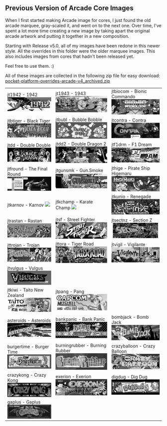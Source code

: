## Previous Version of Arcade Core Images

When I first started making Arcade image for cores, I just found the old arcade marquee, gray-scaled it, and went on to the next one. Over time, I've spent a lot more time creating a new image by taking apart the original arcade artwork and putting it together in a new composition.

Starting with Release v5.0, all of my images have been redone in this newer style. All the overrides in this folder were the older marquee images. This also includes images from cores that hadn't been released yet.

Feel free to use them. :)

All of these images are collected in the following zip file for easy download: <a href="pocket-platform-overrides-arcade-v4_archived.zip">pocket-platform-overrides-arcade-v4_archived.zip</a>

<table>
<tr>
</tr>
<tr>
 <td>jt1942 - 1942 <img src="pics/jt1942.png" /></td>
 <td>jt1943 - 1943 <img src="pics/jt1943.png" /></td>
 <td>jtbiocom - Bionic Commando <img src="pics/jtbiocom.png" /></td>
</tr>
<tr>
 <td>jtbtiger - Black Tiger <img src="pics/jtbtiger.png" /></td>
 <td>jtbubl - Bubble Bobble <img src="pics/jtbubl.png" /></td>
 <td>jtcontra - Contra <img src="pics/jtcontra.png" /></td> 
</tr>
<tr>
 <td>jtdd - Double Double <img src="pics/jtdd.png" /></td> 
 <td>jtdd2 - Double Dragon 2 <img src="pics/jtdd2.png" /></td>
 <td>jtf1drm - F1 Dream <img src="pics/jtf1drm.png" /></td>
</tr>
<tr>
 <td>jtfround - The Final Round <img src="pics/jtfround.png" /></td>
 <td>jtgunsmk - Gun.Smoke <img src="pics/jtgunsmk.png" /></td>
 <td>jthige - Pirate Ship Higemaru <img src="pics/jthige.png" /></td>
</tr>
<tr>
 <td>jtkarnov - Karnov <img src="pics/karnov.png" /></td>
 <td>jtkchamp - Karate Champ <img src="pics/ktchamp.png" /></td> 
 <td>jtkunio - Renegade <img src="pics/jtkunio.png" /></td>
</tr>
<tr>
 <td>jtrastan - Rastan <img src="pics/jtrastan.png" /></td>
 <td>jtsf - Street Fighter <img src="pics/jtsf.png" /></td>
 <td>jtsectnz - Section Z <img src="pics/jtsectnz.png" /></td>
</tr>
<tr>
 <td>jttrojan - Trojan <img src="pics/jttrojan.png" /></td>
 <td>jttora - Tiger Road <img src="pics/jttora.png" /></td>
 <td>jtvigil - Vigilante <img src="pics/jtvigil.png" /></td>
</tr>
<tr>
 <td>jtvulgus - Vulgus <img src="pics/jtvulgus.png" /></td>
</tr>
<tr>
 <td>jtkiwi - Taito New Zealand <img src="pics/jtkiwi.png" /></td>
 <td>jtpang - Pang <img src="pics/jtpang.png" /></td>
</tr>
<tr>
 <td>asteroids - Asteroids <img src="pics/asteroids.png" /></td>
 <td>bankpanic - Bank Panic <img src="pics/bankpanic.png" /></td>
 <td>bombjack - Bomb Jack <img src="pics/bombjack.png" /></td>
</tr>
<tr>
 <td>burgertime - Burger Time <img src="pics/burgertime.png" /></td>
 <td>burningrubber - Burning Rubber <img src="pics/burningrubber.png" /></td>
 <td>crazyballoon - Crazy Balloon <img src="pics/crazyballoon.png" /></td>
</tr>
<tr>
 <td>crazykong - Crazy Kong <img src="pics/crazykong.png" /></td>  
 <td>exerion - Exerion <img src="pics/exerion.png" /></td> 
 <td>digdug - Dig Dug <img src="pics/digdug.png" /></td>
</tr>
<tr>
 <td>gaplus - Gaplus <img src="pics/gaplus.png" /></td>
</tr>
</table>



